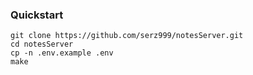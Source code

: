 ### Quickstart
```
git clone https://github.com/serz999/notesServer.git
cd notesServer 
cp -n .env.example .env
make
```
